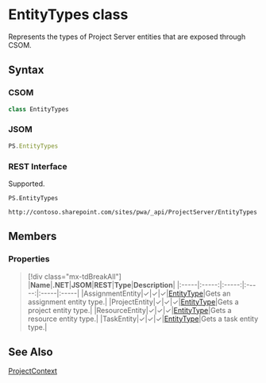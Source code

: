 [comment]: # (Name:EntityTypes)
[comment]: # (Name:Microsoft.ProjectServer.EntityTypes)
[comment]: # (Type:class)
[comment]: # (Status:Verified)

# <a name="name"></a>EntityTypes class

<a name="description"></a>Represents the types of Project Server entities that are exposed through CSOM.

## <a name="syntax"></a>Syntax

### CSOM

```cs
class EntityTypes 
```
### JSOM

```javascript
PS.EntityTypes
```
### REST Interface

Supported.

```
PS.EntityTypes

http://contoso.sharepoint.com/sites/pwa/_api/ProjectServer/EntityTypes
```

## <a name="members"></a>Members

### <a name="properties"></a>Properties
> [!div class="mx-tdBreakAll"]
|**Name**|**.NET**|**JSOM**|**REST**|**Type**|**Description**|
|:-----|:-----:|:-----:|:-----:|:-----|:-----|
|<a name="AssignmentEntity"></a>AssignmentEntity|&#x2713;|&#x2713;|&#x2713;|[EntityType](EntityType.md)|Gets an assignment entity type.|
|<a name="ProjectEntity"></a>ProjectEntity|&#x2713;|&#x2713;|&#x2713;|[EntityType](EntityType.md)|Gets a project entity type.|
|<a name="ResourceEntity"></a>ResourceEntity|&#x2713;|&#x2713;|&#x2713;|[EntityType](EntityType.md)|Gets a resource entity type.|
|<a name="TaskEntity"></a>TaskEntity|&#x2713;|&#x2713;|&#x2713;|[EntityType](EntityType.md)|Gets a task entity type.|

## <a name="seeAlso"></a>See Also

[ProjectContext](ProjectContext.md)<br/>
